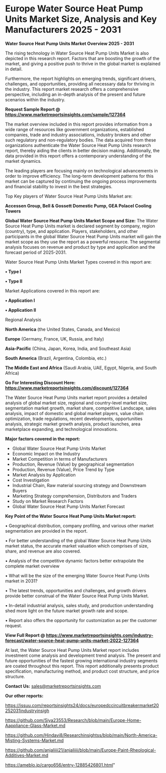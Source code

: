# Europe Water Source Heat Pump Units Market Size, Analysis and Key Manufacturers 2025 - 2031

<Strong> Water Source Heat Pump Units Market Overview 2025 - 2031</strong>

The rising technology in Water Source Heat Pump Units Market is also depicted in this research report. Factors that are boosting the growth of the market, and giving a positive push to thrive in the global market is explained in detail.

Furthermore, the report highlights on emerging trends, significant drivers, challenges, and opportunities, providing all necessary data for thriving in the industry. This report market research offers a comprehensive perspective, including an in-depth analysis of the present and future scenarios within the industry.

<strong>Request Sample Report @ <a href=https://www.marketreportsinsights.com/sample/127364>https://www.marketreportsinsights.com/sample/127364</a></strong>

The market overview included in this report provides information from a wide range of resources like government organizations, established companies, trade and industry associations, industry brokers and other such regulatory and non-regulatory bodies. The data acquired from these organizations authenticate the Water Source Heat Pump Units research report, thereby aiding the clients in better decision making. Additionally, the data provided in this report offers a contemporary understanding of the market dynamics.

The leading players are focusing mainly on technological advancements in order to improve efficiency. The long-term development patterns for this market can be captured by continuing the ongoing process improvements and financial stability to invest in the best strategies.

Top Key players of Water Source Heat Pump Units Market are:

<strong>Accessen Group, Bell & Gossett Domestic Pump, GEA Polacel Cooling Towers</strong>

<strong><b>Global Water Source Heat Pump Units Market Scope and Size:</b></strong>
The Water Source Heat Pump Units market is declared segment by company, region (country), type, and application. Players, stakeholders, and other participants in the global Water Source Heat Pump Units market will gain the market scope as they use the report as a powerful resource. The segmental analysis focuses on revenue and product by type and application and the forecast period of 2025-2031.

Water Source Heat Pump Units Market Types covered in this report are:

<strong>• Type I

• Type II</strong>

Market Applications covered in this report are:

<strong>• Application I

• Application II</strong> 

Regional Analysis

<strong>North America</strong> (the United States, Canada, and Mexico)

<strong>Europe</strong> (Germany, France, UK, Russia, and Italy)

<strong>Asia-Pacific</strong> (China, Japan, Korea, India, and Southeast Asia)

<strong>South America</strong> (Brazil, Argentina, Colombia, etc.)

<strong>The Middle East and Africa</strong> (Saudi Arabia, UAE, Egypt, Nigeria, and South Africa)

<strong>Go For Interesting Discount Here: <a href=https://www.marketreportsinsights.com/discount/127364>https://www.marketreportsinsights.com/discount/127364</a></strong>

The Water Source Heat Pump Units market report provides a detailed analysis of global market size, regional and country-level market size, segmentation market growth, market share, competitive Landscape, sales analysis, impact of domestic and global market players, value chain optimization, trade regulations, recent developments, opportunities analysis, strategic market growth analysis, product launches, area marketplace expanding, and technological innovations.

<strong><b>Major factors covered in the report:</b></strong>
<ul>
  <li>Global Water Source Heat Pump Units Market </li>
  <li>Economic Impact on the Industry</li>
  <li>Market Competition in terms of Manufacturers</li>
  <li>Production, Revenue (Value) by geographical segmentation</li>
  <li>Production, Revenue (Value), Price Trend by Type</li>
  <li>Market Analysis by Application</li>
  <li>Cost Investigation</li>
  <li>Industrial Chain, Raw material sourcing strategy and Downstream Buyers</li>
  <li>Marketing Strategy comprehension, Distributors and Traders</li>
  <li>Study on Market Research Factors</li>
  <li>Global Water Source Heat Pump Units Market Forecast</li>
</ul>

<strong><b>Key Point of the Water Source Heat Pump Units Market report:</b></strong>

• Geographical distribution, company profiling, and various other market segmentation are provided in the report.

• For better understanding of the global Water Source Heat Pump Units market status, the accurate market valuation which comprises of size, share, and revenue are also covered.

• Analysis of the competitive dynamic factors better extrapolate the complete market overview

• What will be the size of the emerging Water Source Heat Pump Units market in 2031?

• The latest trends, opportunities and challenges, and growth drivers provide better construal of the Water Source Heat Pump Units Market.

• In-detail industrial analysis, sales study, and production understanding shed more light on the future market growth rate and scope.

• Report also offers the opportunity for customization as per the customer request.

<strong><b>View Full Report @ <a href=https://www.marketreportsinsights.com/industry-forecast/water-source-heat-pump-units-market-2022-127364>https://www.marketreportsinsights.com/industry-forecast/water-source-heat-pump-units-market-2022-127364</a></b></strong>


At last, the Water Source Heat Pump Units Market report includes investment come analysis and development trend analysis. The present and future opportunities of the fastest growing international industry segments are coated throughout this report. This report additionally presents product specification, manufacturing method, and product cost structure, and price structure.

<strong>Contact Us:</strong>
sales@marketreportsinsights.com

<strong>Our other reports:</strong>

<a href=https://issuu.com/reportsinsights24/docs/europedccircuitbreakermarket20252031industryinsigh>https://issuu.com/reportsinsights24/docs/europedccircuitbreakermarket20252031industryinsigh</a>

<a href=https://github.com/Siya23553/Research/blob/main/Europe-Home-Aappliance-Glass-Market.md>https://github.com/Siya23553/Research/blob/main/Europe-Home-Aappliance-Glass-Market.md</a>

<a href=https://github.com/Hindavi8/Researchinsightss/blob/main/North-America-Misting-Systems-Market.md>https://github.com/Hindavi8/Researchinsightss/blob/main/North-America-Misting-Systems-Market.md</a>

<a href=https://github.com/anjaliiii21/anjaliiii/blob/main/Europe-Paint-Rheological-Additives-Market.md>https://github.com/anjaliiii21/anjaliiii/blob/main/Europe-Paint-Rheological-Additives-Market.md</a>

<a href=https://ameblo.jp/cargo656/entry-12885426801.html>https://ameblo.jp/cargo656/entry-12885426801.html</a>"
